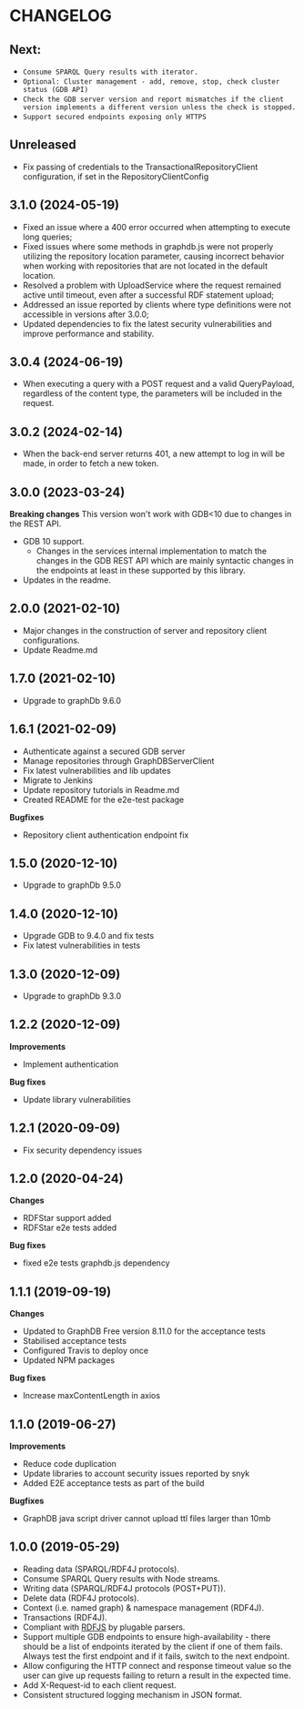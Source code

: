 # CHANGELOG

## Next:
* `Consume SPARQL Query results with iterator.`
* `Optional: Cluster management - add, remove, stop, check cluster status (GDB API)`
* `Check the GDB server version and report mismatches if the client version implements a different version unless the check is stopped.`
* `Support secured endpoints exposing only HTTPS`

## Unreleased
* Fix passing of credentials to the TransactionalRepositoryClient configuration, if set in the RepositoryClientConfig

## 3.1.0 (2024-05-19)
* Fixed an issue where a 400 error occurred when attempting to execute long queries;
* Fixed issues where some methods in graphdb.js were not properly utilizing the repository 
  location parameter, causing incorrect behavior when working with repositories that are 
  not located in the default location.
* Resolved a problem with UploadService where the request remained active until timeout, 
  even after a successful RDF statement upload;
* Addressed an issue reported by clients where type definitions were not accessible in versions after 3.0.0;
* Updated dependencies to fix the latest security vulnerabilities and improve performance and stability.

## 3.0.4 (2024-06-19)
* When executing a query with a POST request and a valid QueryPayload, 
regardless of the content type, the parameters will be included in the request.

## 3.0.2 (2024-02-14)
* When the back-end server returns 401, a new attempt to log in will be made, in order to fetch a new token.
  
## 3.0.0 (2023-03-24)
**Breaking changes**
This version won't work with GDB<10 due to changes in the REST API.
* GDB 10 support.
  * Changes in the services internal implementation to match the changes in the GDB REST API
  which are mainly syntactic changes in the endpoints at least in these supported by this 
    library.
* Updates in the readme.

## 2.0.0 (2021-02-10)
* Major changes in the construction of server and repository client configurations.
* Update Readme.md

## 1.7.0 (2021-02-10)
* Upgrade to graphDb 9.6.0

## 1.6.1 (2021-02-09)
* Authenticate against a secured GDB server
* Manage repositories through GraphDBServerClient
* Fix latest vulnerabilities and lib updates
* Migrate to Jenkins
* Update repository tutorials in Readme.md
* Created README for the e2e-test package

**Bugfixes**
* Repository client authentication endpoint fix
  
## 1.5.0 (2020-12-10)
* Upgrade to graphDb 9.5.0

## 1.4.0 (2020-12-10)
* Upgrade GDB to 9.4.0 and fix tests
* Fix latest vulnerabilities in tests

## 1.3.0 (2020-12-09)
* Upgrade to graphDb 9.3.0

## 1.2.2 (2020-12-09)
**Improvements**
* Implement authentication

**Bug fixes**

* Update library vulnerabilities

## 1.2.1 (2020-09-09)
* Fix security dependency issues

## 1.2.0 (2020-04-24)
**Changes**
* RDFStar support added
* RDFStar e2e tests added 

**Bug fixes**
* fixed e2e tests graphdb.js dependency

## 1.1.1 (2019-09-19)
**Changes**
* Updated to GraphDB Free version 8.11.0 for the acceptance tests
* Stabilised acceptance tests
* Configured Travis to deploy once
* Updated NPM packages 

**Bug fixes**
* Increase maxContentLength in axios 

## 1.1.0 (2019-06-27)
**Improvements**

* Reduce code duplication
* Update libraries to account security issues reported by snyk
* Added E2E acceptance tests as part of the build 

**Bugfixes**

* GraphDB java script driver cannot upload ttl files larger than 10mb

## 1.0.0 (2019-05-29)
* Reading data (SPARQL/RDF4J protocols).
* Consume SPARQL Query results with Node streams.
* Writing data (SPARQL/RDF4J protocols (POST+PUT)). 
* Delete data (RDF4J protocols).
* Context (i.e. named graph) & namespace management (RDF4J).
* Transactions (RDF4J).
* Compliant with [RDFJS](http://rdf.js.org/data-model-spec/) by plugable parsers.
* Support multiple GDB endpoints to ensure high-availability - there should be a
list of endpoints iterated by the client if one of them fails. Always test the 
first endpoint and if it fails, switch to the next endpoint.
* Allow configuring the HTTP connect and response timeout value so the user can 
give up requests failing to return a result in the expected time.
* Add X-Request-id to each client request.
* Consistent structured logging mechanism in JSON format.
